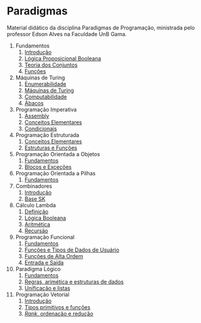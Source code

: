 # Paradigmas

Material didático da disciplina Paradigmas de Programação, ministrada pelo professor Edson Alves na Faculdade UnB Gama.

1. Fundamentos
    1. [Introdução](Fundamentos/introducao/introducao.pdf)
    1. [Lógica Proposicional Booleana](Fundamentos/logica_booleana/logica_booleana.pdf)
    1. [Teoria dos Conjuntos](Fundamentos/teoria_dos_conjuntos/teoria_dos_conjuntos.pdf)
    1. [Funções](Fundamentos/funcoes/funcoes.pdf)
1. Máquinas de Turing
    1. [Enumerabilidade](Maquinas_de_Turing/enumerabilidade/enumerabilidade.pdf)
    1. [Máquinas de Turing](Maquinas_de_Turing/maquinas_de_turing/maquinas_de_turing.pdf)
    1. [Computabilidade](Maquinas_de_Turing/computabilidade/computabilidade.pdf)
    1. [Ábacos](Maquinas_de_Turing/abacos/abacos.pdf)
1. Programação Imperativa
    1. [Assembly](Programacao_Imperativa/slides/assembly/assembly.pdf)
    1. [Conceitos Elementares](Programacao_Imperativa/slides/conceitos_elementares/conceitos_elementares.pdf)
    1. [Condicionais](Programacao_Imperativa/slides/condicionais/condicionais.pdf)
1. Programação Estruturada
    1. [Conceitos Elementares](Programacao_Estruturada/slides/conceitos_elementares/conceitos_elementares.pdf)
    1. [Estruturas e Funções](Programacao_Estruturada/slides/estruturas_e_funcoes/estruturas_e_funcoes.pdf)
1. Programação Orientada a Objetos
    1. [Fundamentos](Orientacao_a_Objetos/small_talk/small_talk.pdf)
    1. [Blocos e Exceções](Orientacao_a_Objetos/blocos_e_excecoes/blocos_e_excecoes.pdf)
1. Programação Orientada a Pilhas
    1. [Fundamentos](Programacao_Orientada_a_Pilha/fundamentos/fundamentos.pdf)
1. Combinadores
    1. [Introdução](Combinadores/introducao/introducao.pdf)
    1. [Base SK](Combinadores/base_sk/base_sk.pdf)
1. Cálculo Lambda
    1. [Definição](Lambda_Calculus/definicao/definicao.pdf)
    1. [Lógica Booleana](Lambda_Calculus/logica_booleana/logica_booleana.pdf)
    1. [Aritmética](Lambda_Calculus/aritmetica/aritmetica.pdf)
    1. [Recursão](Lambda_Calculus/recursao/recursao.pdf)
1. Programação Funcional
    1. [Fundamentos](Programacao_Funcional/fundamentos/fundamentos.pdf)
    1. [Funções e Tipos de Dados de Usuário](Programacao_Funcional/funcoes/funcoes.pdf)
    1. [Funções de Alta Ordem](Programacao_Funcional/alta_ordem/alta_ordem.pdf)
    1. [Entrada e Saída](Programacao_Funcional/io/io.pdf)
1. Paradigma Lógico
    1. [Fundamentos](Paradigma_Logico/fundamentos/fundamentos.pdf)
    1. [Regras, arimética e estruturas de dados](Paradigma_Logico/regras/regras.pdf)
    1. [Unificação e listas](Paradigma_Logico/unificacao/unificacao.pdf)
1. Programação Vetorial
    1. [Introdução](Programacao_Vetorial/introducao/introducao.pdf)
    1. [Tipos primitivos e funções](Programacao_Vetorial/tipos_primitivos_e_funcoes/tipos_primitivos_e_funcoes.pdf)
    1. [_Rank_, ordenação e redução](Programacao_Vetorial/rank_ordenacao_reducao/rank_ordenacao_reducao.pdf)

<!-- TODO:
    - Adicionar em Prolog:
        1. Estruturas de controle
        2. Linguagens naturais

    - Programação orientada a pilha (Forth)
        1. https://learnxinyminutes.com/forth/

Exercícios:

1. Paradigma Lógico
    1. [Wedding Woes](https://exercism.org/tracks/prolog/exercises/wedding-woes)
    2. [Queen Attack](https://exercism.org/tracks/prolog/exercises/queen-attack)
    3. [Triangle](https://exercism.org/tracks/prolog/exercises/triangle)
    4. [Binary](https://exercism.org/tracks/prolog/exercises/binary)
    5. [Pascal's Triangle](https://exercism.org/tracks/prolog/exercises/pascals-triangle)
-->
